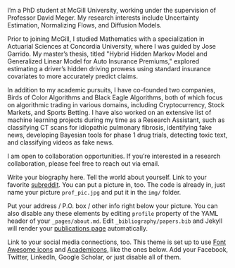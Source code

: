 I’m a PhD student at McGill University, working under the supervision of Professor David Meger. My research interests include Uncertainty Estimation, Normalizing Flows, and Diffusion Models.

Prior to joining McGill, I studied Mathematics with a specialization in Actuarial Sciences at Concordia University, where I was guided by Jose Garrido. My master’s thesis, titled "Hybrid Hidden Markov Model and Generalized Linear Model for Auto Insurance Premiums," explored estimating a driver’s hidden driving prowess using standard insurance covariates to more accurately predict claims.

In addition to my academic pursuits, I have co-founded two companies, Birds of Color Algorithms and Black Eagle Algorithms, both of which focus on algorithmic trading in various domains, including Cryptocurrency, Stock Markets, and Sports Betting. I have also worked on an extensive list of machine learning projects during my time as a Research Assistant, such as classifying CT scans for idiopathic pulmonary fibrosis, identifying fake news, developing Bayesian tools for phase 1 drug trials, detecting toxic text, and classifying videos as fake news.

I am open to collaboration opportunities. If you’re interested in a research collaboration, please feel free to reach out via email.

Write your biography here. Tell the world about yourself. Link to your favorite [subreddit](http://reddit.com). You can put a picture in, too. The code is already in, just name your picture `prof_pic.jpg` and put it in the `img/` folder.

Put your address / P.O. box / other info right below your picture. You can also disable any these elements by editing `profile` property of the YAML header of your `_pages/about.md`. Edit `_bibliography/papers.bib` and Jekyll will render your [publications page](/al-folio/publications/) automatically.

Link to your social media connections, too. This theme is set up to use [Font Awesome icons](https://fontawesome.com/) and [Academicons](https://jpswalsh.github.io/academicons/), like the ones below. Add your Facebook, Twitter, LinkedIn, Google Scholar, or just disable all of them.
